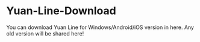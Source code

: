 # Yuan-Line-Download
You can download Yuan Line for Windows/Android/iOS version in here.
Any old version will be shared here!
